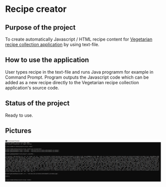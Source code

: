 # Recipe creator

## Purpose of the project
To create automatically Javascript / HTML recipe content for [Vegetarian recipe collection application](https://kisyys.github.io/kasvis/) by using text-file.

## How to use the application
User types recipe in the text-file and runs Java programm for example in Command Prompt. Program outputs the Javascript code which can be added as a new recipe directly to the Vegetarian recipe collection application's source code.

## Status of the project
Ready to use.

## Pictures
![alt text](pic1.png)